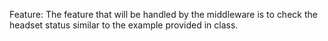 Feature: The feature that will be handled by the middleware is to check the headset status similar to the example provided in class. 
